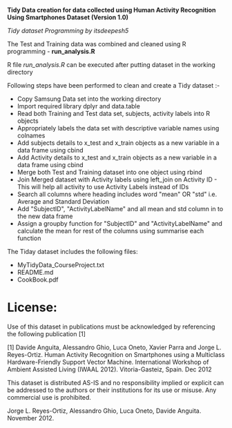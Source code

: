 **Tidy Data creation for data collected using Human Activity Recognition Using Smartphones Dataset (Version 1.0)**

*Tidy dataset Programming by  itsdeepesh5*


The Test and Training data was combined and cleaned using R programming - **run_analysis.R**

R file *run_analysis.R* can be executed after putting dataset in the working directory

Following steps have been performed to clean and create a Tidy dataset :-
- Copy Samsung Data set into the working directory
- Import required library dplyr and data.table
- Read both Training and Test data set, subjects, activity labels into R objects
- Appropriately labels the data set with descriptive variable names using colnames 
- Add subjects details to x_test and x_train objects as a new variable in a data frame using cbind
- Add Activity details to x_test and x_train objects as a new variable in a data frame using cbind
- Merge both Test and Training dataset into one object using rbind
- Join Merged dataset with Activity labels  using left_join on Activity ID - This will help all activity to use Activity Labels instead of IDs
- Search all columns where heading includes word "mean" OR "std" i.e. Average and Standard Deviation 
- Add "SubjectID", "ActivityLabelName" and all mean and std column  in to the new data frame
- Assign a groupby function for "SubjectID" and "ActivityLabelName" and calculate the mean for rest of the columns using summarise each function


The Tiday dataset includes the following files:

- MyTidyData_CourseProject.txt
- README.md
- CookBook.pdf

License:
========
Use of this dataset in publications must be acknowledged by referencing the following publication [1] 

[1] Davide Anguita, Alessandro Ghio, Luca Oneto, Xavier Parra and Jorge L. Reyes-Ortiz. Human Activity Recognition on Smartphones using a Multiclass Hardware-Friendly Support Vector Machine. International Workshop of Ambient Assisted Living (IWAAL 2012). Vitoria-Gasteiz, Spain. Dec 2012

This dataset is distributed AS-IS and no responsibility implied or explicit can be addressed to the authors or their institutions for its use or misuse. Any commercial use is prohibited.

Jorge L. Reyes-Ortiz, Alessandro Ghio, Luca Oneto, Davide Anguita. November 2012.
